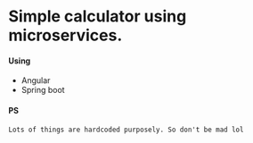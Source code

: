 # Simple calculator using microservices.

#### Using
 * Angular
 * Spring boot

#### PS
```
Lots of things are hardcoded purposely. So don't be mad lol 
```
